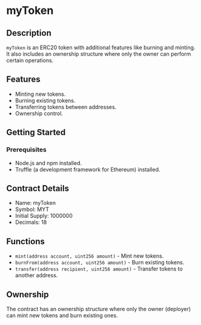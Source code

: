 # myToken

## Description

`myToken` is an ERC20 token with additional features like burning and minting. It also includes an ownership structure where only the owner can perform certain operations.

## Features

- Minting new tokens.
- Burning existing tokens.
- Transferring tokens between addresses.
- Ownership control.

## Getting Started

### Prerequisites

- Node.js and npm installed.
- Truffle (a development framework for Ethereum) installed.

## Contract Details

- Name: myToken
- Symbol: MYT
- Initial Supply: 1000000
- Decimals: 18

## Functions

- `mint(address account, uint256 amount)` - Mint new tokens.
- `burnFrom(address account, uint256 amount)` - Burn existing tokens.
- `transfer(address recipient, uint256 amount)` - Transfer tokens to another address.

## Ownership

The contract has an ownership structure where only the owner (deployer) can mint new tokens and burn existing ones.
